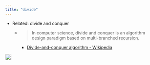 ```yaml
---
title: "divide"
---
```



- Related: divide and conquer
    - > In computer science, divide and conquer is an algorithm design paradigm based on multi-branched recursion.
        - [Divide-and-conquer algorithm - Wikipedia](https://en.wikipedia.org/wiki/Divide-and-conquer_algorithm)
<img src='https://scrapbox.io/api/pages/nishio-en/en/icon' alt='en.icon' height="19.5"/>